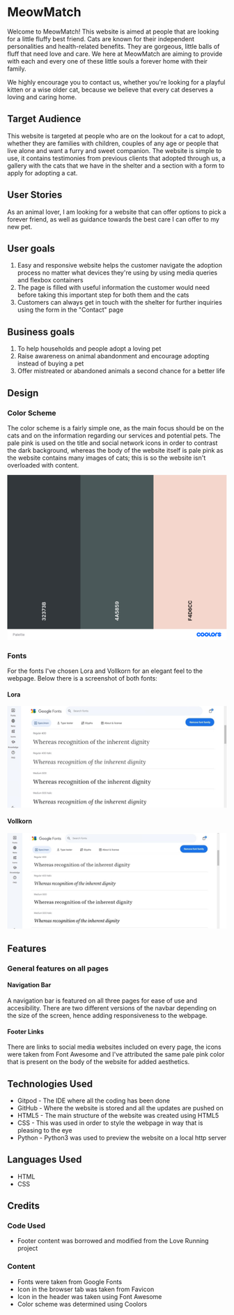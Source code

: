 # MeowMatch

Welcome to MeowMatch! This website is aimed at people that are looking for a little fluffy best friend. Cats are known for their independent personalities and health-related benefits. They are gorgeous, little balls of fluff that need love and care. We here at MeowMatch are aiming to provide with each and every one of these little souls a forever home with their family. 

We highly encourage you to contact us, whether you're looking for a playful kitten or a wise older cat, because we believe that every cat deserves a loving and caring home. 

## Target Audience

This website is targeted at people who are on the lookout for a cat to adopt, whether they are families with children, couples of any age or people that live alone and want a furry and sweet companion. The website is simple to use, it contains testimonies from previous clients that adopted through us, a gallery with the cats that we have in the shelter and a section with a form to apply for adopting a cat.

## User Stories

As an animal lover, I am looking for a website that can offer options to pick a forever friend, as well as guidance towards the best care I can offer to my new pet. 

## User goals

1. Easy and responsive website helps the customer navigate the adoption process no matter what devices they're using by using media queries and flexbox containers
2. The page is filled with useful information the customer would need before taking this important step for both them and the cats  
3. Customers can always get in touch with the shelter for further inquiries using the form in the "Contact" page

## Business goals

1. To help households and people adopt a loving pet
2. Raise awareness on animal abandonment and encourage adopting instead of buying a pet
3. Offer mistreated or abandoned animals a second chance for a better life

## Design

### Color Scheme

The color scheme is a fairly simple one, as the main focus should be on the cats and on the information regarding our services and potential pets. The pale pink is used on the title and social network icons in order to contrast the dark background, whereas the body of the website itself is pale pink as the website contains many images of cats; this is so the website isn't overloaded with content.

![Color scheme for the project, the colors are black, dark grey and pale pink](assets/images/palette.png)

### Fonts

For the fonts I've chosen Lora and Vollkorn for an elegant feel to the webpage. Below there is a screenshot of both fonts:

#### Lora

![font styles - Lora](assets/images/lora-font.jpg)

#### Vollkorn

![font styles - Vollkorn](assets/images/vollkorn-font.jpg)

## Features

### General features on all pages

#### Navigation Bar

A navigation bar is featured on all three pages for ease of use and accesibility. There are two different versions of the navbar depending on the size of the screen, hence adding responsiveness to the webpage.

#### Footer Links

There are links to social media websites included on every page, the icons were taken from Font Awesome and I've attributed the same pale pink color that is present on the body of the website for added aesthetics.

## Technologies Used

* Gitpod - The IDE where all the coding has been done
* GitHub - Where the website is stored and all the updates are pushed on
* HTML5 - The main structure of the website was created using HTML5
* CSS - This was used in order to style the webpage in way that is pleasing to the eye
* Python - Python3 was used to preview the website on a local http server

## Languages Used

* HTML
* CSS

## Credits

### Code Used

* Footer content was borrowed and modified from the Love Running project

### Content

* Fonts were taken from Google Fonts
* Icon in the browser tab was taken from Favicon
* Icon in the header was taken using Font Awesome
* Color scheme was determined using Coolors